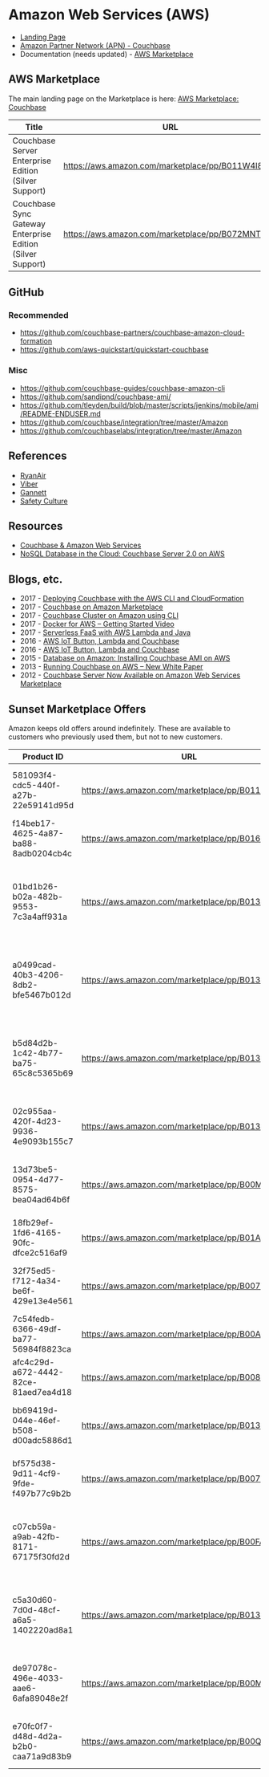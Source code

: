# Amazon Web Services (AWS)

* [Landing Page](https://www.couchbase.com/partners/amazon)
* [Amazon Partner Network (APN) - Couchbase](https://aws.amazon.com/partners/find/partnerdetails/?id=001E000000UfZfIIAV)
* Documentation (needs updated) - [AWS Marketplace](https://developer.couchbase.com/documentation/server/current/install/deployment-aws.html)

## AWS Marketplace
The main landing page on the Marketplace is here: [AWS Marketplace: Couchbase](https://aws.amazon.com/marketplace/seller-profile?id=1a064a14-5ac2-4980-9167-15746aabde72)

Title | URL | Product ID
----- | --- | ----------
Couchbase Server Enterprise Edition (Silver Support)       | https://aws.amazon.com/marketplace/pp/B011W4I8ZG | 00f6801d-49bf-41ee-aa95-01053fcbab2f
Couchbase Sync Gateway Enterprise Edition (Silver Support) | https://aws.amazon.com/marketplace/pp/B072MNTYKC | x

## GitHub

### Recommended
* https://github.com/couchbase-partners/couchbase-amazon-cloud-formation
* https://github.com/aws-quickstart/quickstart-couchbase

### Misc
* https://github.com/couchbase-guides/couchbase-amazon-cli
* https://github.com/sandipnd/couchbase-ami/
* https://github.com/tleyden/build/blob/master/scripts/jenkins/mobile/ami/README-ENDUSER.md
* https://github.com/couchbase/integration/tree/master/Amazon
* https://github.com/couchbaselabs/integration/tree/master/Amazon

## References
* [RyanAir](https://www.couchbase.com/customers/ryanair)
* [Viber](https://www.couchbase.com/customers/viber)
* [Gannett](https://www.couchbase.com/customers/gannett)
* [Safety Culture](https://www.couchbase.com/customers/safetyculture)

## Resources
* [Couchbase & Amazon Web Services](https://www.couchbase.com/binaries/content/assets/us/partners/aws-datasheet.pdf)
* [NoSQL Database in the Cloud: Couchbase Server 2.0 on AWS](https://d0.awsstatic.com/whitepapers/aws-nosql-couchbase.pdf)

## Blogs, etc.
* 2017 - [Deploying Couchbase with the AWS CLI and CloudFormation](https://www.youtube.com/watch?v=KpwmiRKrsfw&index=3&list=PLG3nTnYVz3nzGsaREuEjlvAKnNe4Xc-8j&t=3s)
* 2017 - [Couchbase on Amazon Marketplace](https://blog.couchbase.com/couchbase-amazon-marketplace/)
* 2017 - [Couchbase Cluster on Amazon using CLI](https://blog.couchbase.com/couchbase-cluster-amazon-using-cli/)
* 2017 - [Docker for AWS – Getting Started Video](https://blog.couchbase.com/docker-for-aws-getting-started-video/)
* 2017 - [Serverless FaaS with AWS Lambda and Java](https://blog.couchbase.com/serverless-faas-aws-lambda-java/)
* 2016 - [AWS IoT Button, Lambda and Couchbase](https://blog.couchbase.com/2016/december/aws-iot-button-lambda-couchbase)
* 2016 - [AWS IoT Button, Lambda and Couchbase](http://blog.arungupta.me/aws-iot-button-lambda-couchbase/)
* 2015 - [Database on Amazon: Installing Couchbase AMI on AWS](https://blog.couchbase.com/database-on-amazon-installing-couchbase-ami-on-aws/)
* 2013 - [Running Couchbase on AWS – New White Paper](https://aws.amazon.com/blogs/aws/running-couchbase-on-aws-new-white-paper/)
* 2012 - [Couchbase Server Now Available on Amazon Web Services Marketplace](https://www.couchbase.com/press-releases/couchbase-server-now-available-amazon-web-services-marketplace)

## Sunset Marketplace Offers
Amazon keeps old offers around indefinitely.  These are available to customers who previously used them, but not to new customers.

Product ID                           | URL                                              | Title
------------------------------------ | ------------------------------------------------ | -----
581093f4-cdc5-440f-a27b-22e59141d95d | https://aws.amazon.com/marketplace/pp/B011W4IEFU | Couchbase Server Enterprise Edition (Gold)
f14beb17-4625-4a87-ba88-8adb0204cb4c | https://aws.amazon.com/marketplace/pp/B016CM4KP0 | Couchbase Server Community Edition
01bd1b26-b02a-482b-9553-7c3a4aff931a | https://aws.amazon.com/marketplace/pp/B013XDDEV2 | Couchbase Server & Couchbase Sync Gateway Enterprise Edition (Gold)
a0499cad-40b3-4206-8db2-bfe5467b012d | https://aws.amazon.com/marketplace/pp/B013XDNYRG | Couchbase Server & Couchbase Sync Gateway Community Edition
b5d84d2b-1c42-4b77-ba75-65c8c5365b69 | https://aws.amazon.com/marketplace/pp/B013XDD6RE | Couchbase Server & Couchbase Sync Gateway Enterprise Edition (Silver)
02c955aa-420f-4d23-9936-4e9093b155c7 | https://aws.amazon.com/marketplace/pp/B013XDDBWO | Couchbase Server Enterprise Edition (Silver)
13d73be5-0954-4d77-8575-bea04ad64b6f | https://aws.amazon.com/marketplace/pp/B00M28SIGQ | Couchbase Sync Gateway Enterprise Edition (Gold)
18fb29ef-1fd6-4165-90fc-dfce2c516af9 | https://aws.amazon.com/marketplace/pp/B01AB05G4I | Couchbase Server Community Edition
32f75ed5-f712-4a34-be6f-429e13e4e561 | https://aws.amazon.com/marketplace/pp/B007NZSFXE | Couchbase Server Enterprise Edition (Silver)
7c54fedb-6366-49df-ba77-56984f8823ca | https://aws.amazon.com/marketplace/pp/B00AQ89W5K | Couchbase Server - Enterprise Free
afc4c29d-a672-4442-82ce-81aed7ea4d18 | https://aws.amazon.com/marketplace/pp/B0085EC3N0 | Couchbase Server Community Edition
bb69419d-044e-46ef-b508-d00adc5886d1 | https://aws.amazon.com/marketplace/pp/B013XDD9AS | Couchbase Server Enterprise Edition (Gold)
bf575d38-9d11-4cf9-9fde-f497b77c9b2b | https://aws.amazon.com/marketplace/pp/B0078XAZWU | Couchbase Server Enterprise Edition (Gold)
c07cb59a-a9ab-42fb-8171-67175f30fd2d | https://aws.amazon.com/marketplace/pp/B00FA8DO50 | Couchbase Server & Couchbase Sync Gateway Community Edition
c5a30d60-7d0d-48cf-a6a5-1402220ad8a1 | https://aws.amazon.com/marketplace/pp/B013XDO1B4 | Couchbase Server & Couchbase Sync Gateway Community Edition
de97078c-496e-4033-aae6-6afa89048e2f | https://aws.amazon.com/marketplace/pp/B00M28SG0E | Couchbase Sync Gateway Enterprise Edition (Silver)
e70fc0f7-d48d-4d2a-b2b0-caa71a9d83b9 | https://aws.amazon.com/marketplace/pp/B00QFTBPPO | Couchbase Sync Gateway Community Edition
